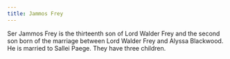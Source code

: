 ```yaml
---
title: Jammos Frey
---
```


Ser Jammos Frey is the thirteenth son of Lord Walder Frey and the second son born of the marriage between Lord Walder Frey and Alyssa Blackwood. He is married to Sallei Paege. They have three children.


